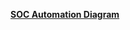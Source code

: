 
[**SOC Automation Diagram**]([https://github.com/your-username/your-repository/blob/main/SOC%20Automation%20Diagram.pdf](https://drive.google.com/file/d/1ORJuZS-MH7eg0-JIklll-VBXn0oT654P/view?usp=sharing))
